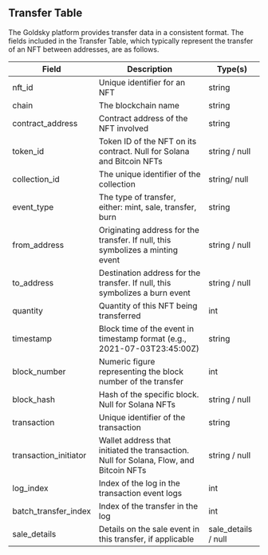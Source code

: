## Transfer Table

The Goldsky platform provides transfer data in a consistent format. The fields included in the Transfer Table, which typically represent the transfer of an NFT between addresses, are as follows.

Field | Description | Type(s)
--- | --- | ---
nft_id | Unique identifier for an NFT | string
chain | The blockchain name | string
contract_address | Contract address of the NFT involved | string
token_id | Token ID of the NFT on its contract. Null for Solana and Bitcoin NFTs | string / null
collection_id | The unique identifier of the collection | string/ null
event_type | The type of transfer, either: mint, sale, transfer, burn | string
from_address | Originating address for the transfer. If null, this symbolizes a minting event | string / null
to_address | Destination address for the transfer. If null, this symbolizes a burn event | string / null
quantity | Quantity of this NFT being transferred | int
timestamp | Block time of the event in timestamp format (e.g., 2021-07-03T23:45:00Z) | string
block_number | Numeric figure representing the block number of the transfer | int
block_hash | Hash of the specific block. Null for Solana NFTs | string / null
transaction | Unique identifier of the transaction | string
transaction_initiator | Wallet address that initiated the transaction. Null for Solana, Flow, and Bitcoin NFTs | string / null
log_index | Index of the log in the transaction event logs | int
batch_transfer_index | Index of the transfer in the log | int
sale_details | Details on the sale event in this transfer, if applicable | sale_details / null